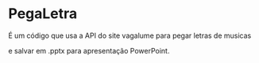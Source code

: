 # PegaLetra

É um código que usa a API do site vagalume para pegar letras de musicas

e salvar em .pptx para apresentação PowerPoint.
